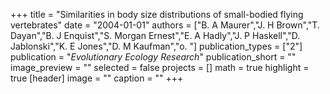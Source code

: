 +++
title = "Similarities in body size distributions of small-bodied flying vertebrates"
date = "2004-01-01"
authors = ["B. A Maurer","J. H Brown","T. Dayan","B. J Enquist","S. Morgan Ernest","E. A Hadly","J. P Haskell","D. Jablonski","K. E Jones","D. M Kaufman","o. "]
publication_types = ["2"]
publication = "_Evolutionary Ecology Research_"
publication_short = ""
image_preview = ""
selected = false
projects = []
math = true
highlight = true
[header]
image = ""
caption = ""
+++

